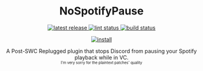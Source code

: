 <p>
  <h1 align="center">NoSpotifyPause</h1>
</p>

<p align="center">
  <a href="https://github.com/Socketlike/NoSpotifyPause/releases/latest">
    <img alt="latest release" src="https://img.shields.io/github/v/release/Socketlike/NoSpotifyPause?label=version&sort=semver">
  </a>
  <a href="https://github.com/Socketlike/SpotifyModal/actions/workflows/lint.yml">
    <img alt="lint status" src="https://img.shields.io/github/actions/workflow/status/Socketlike/NoSpotifyPause/lint.yml?label=lint">
  </a>
  <a href="https://github.com/Socketlike/SpotifyModal/actions/workflows/release.yml">
    <img alt="build status" src="https://img.shields.io/github/actions/workflow/status/Socketlike/NoSpotifyPause/release.yml?label=build">
  </a>
</p>

<p align="center">
  <a href="https://replugged.dev/install?identifier=Socketlike/NoSpotifyPause&source=github">
    <img alt="install" src="https://img.shields.io/github/v/release/Socketlike/NoSpotifyPause?label=Install&sort=semver&style=for-the-badge">
  </a>
</p>

<p align="center">
  A Post-SWC Replugged plugin that stops Discord from pausing your Spotify playback while in VC.<br>
  <sub><sup>I'm very sorry for the plaintext patches' quality</sup></sub>
</p>
